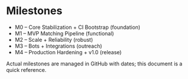# Milestones

- M0 – Core Stabilization + CI Bootstrap (foundation)
- M1 – MVP Matching Pipeline (functional)
- M2 – Scale + Reliability (robust)
- M3 – Bots + Integrations (outreach)
- M4 – Production Hardening + v1.0 (release)

Actual milestones are managed in GitHub with dates; this document is a quick reference.
